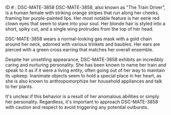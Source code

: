 ID # : DSC-MATE-3858
DSC-MATE-3858, also known as "The Train Driver", is a human female with striking orange stripes that run along her cheeks, framing her purple-painted lips. Her most notable feature is her eerie red clown eyes that seem to stare into your soul. Her blonde hair is styled into a short, spiky cut, and a single wing protrudes from the top of her head.

DSC-MATE-3858 wears a normal-looking gas mask with a gold chain around her neck, adorned with various trinkets and baubles. Her ears are pierced with a green cross earring that matches her overall ensemble. 

Despite her unsettling appearance, DSC-MATE-3858 exhibits an incredibly caring and nurturing personality. She has been known to name her train and speak to it as if it were a living entity, often going out of her way to maintain its upkeep. Inanimate objects seem to hold a special place in her heart, as she is also known to anthropomorphize her household appliances and talk to her plants.  

It's unclear if this behavior is a result of her anomalous abilities or simply her personality. Regardless, it's important to approach DSC-MATE-3858 with caution and respect to avoid triggering any potential outbursts.